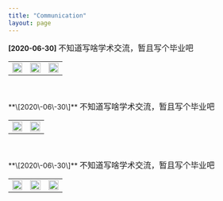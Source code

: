 ```yaml
---
title: "Communication"
layout: page
---
```


**\[2020\-06\-30\]** <font size=3>不知道写啥学术交流，暂且写个毕业吧</font>
<table border="0" style="overflow:hidden">
  <tr>
    <td width="33%">
      <img src="/biye.jpg" width="100%">   
    </td>
    <td width="33%">
      <img src="/biye.jpg" width="100%"> 
    </td>
        <td width="33%">
      <img src="/biye.jpg" width="100%"> 
    </td>
  </tr>     
</table>
<br><br>
**\[2020\-06\-30\]** <font size=3>不知道写啥学术交流，暂且写个毕业吧</font>
<table border="0" style="overflow:hidden">
  <tr>
    <td width="50%">
      <img src="/biye.jpg" width="100%"> 
    </td>
    <td width="50%">
      <img src="/biye.jpg" width="100%"> 
    </td>
  </tr>     
</table>
<br><br>
**\[2020\-06\-30\]** <font size=3>不知道写啥学术交流，暂且写个毕业吧</font>
<table border="0" style="overflow:hidden">
  <tr>
    <td width="33%">
      <img src="/biye.jpg" width="100%">      
    </td>
    <td width="33%">
      <img src="/biye.jpg" width="100%">  
    </td>
        <td width="33%">
      <img src="/biye.jpg" width="100%"> 
    </td>
  </tr>     
</table>
<br><br>
